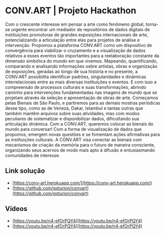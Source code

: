 # CONV.ART | Projeto Hackathon
Com o crescente interesse em pensar a arte como fenômeno global, torna-se urgente encontrar um mediador de repositórios de dados digitais de instituições promotoras de grandes exposições internacionais de arte, potencializando a articulação entre elas para projetos de análise e intervenção. Propomos a plataforma CONV.ART como um dispositivo de convergência para viabilizar o cruzamento e a visualização de dados relativos a esses eventos tão importantes para a reelaboração constante da dimensão simbólica do mundo em que vivemos. Mapeando, quantificando, comparando e analisando informações osbre artistas, obras e organização de exposições, geradas ao longo de sua história e no presente, a CONV.ART possibilita identificar padrões, singularidades e dinâmicas interrelacionais entre as mais diversas instituições e eventos. E com isso a compreensão de processos culturais e suas transformações, abrindo caminho para intervenções fundamentadas nas imagens de mundo que se projetam através da seleção e apresentação de obras de arte. Começamos pelas Bienais de São Paulo, e partiremos para as demais mostras periódicas desse tipo, como as de Veneza, Dakar, Istambul e tantas outras que também mantêm arquivos sobre suas atividades, mas com modos peculiares de sistematizar e disponibilizar dados, dificultando sua articulação dinâmica. Com a CONV.ART, queremos colocar as bienais do mundo para conversar! Com a forma de visualização de dados que propomos, emergem novas questões e se fomentam ações afirmativas para as instituições culturais. A CONV.ART visa conectar as bienais com mecanismos de criação da memória para o futuro de maneira consciente, organizando seus acervos de modo mais apto à difusão e entusiasmando comunidades de interesse.

## Link solução
- [https://conv-art.herokuapp.com/](https://conv-art.herokuapp.com/)
- [https://github.com/gsturion/convart](https://github.com/gsturion/convart)

## Vídeos 
- [https://youtu.be/n4-efOrPQY4](https://youtu.be/n4-efOrPQY4)
- [https://youtu.be/n4-efOrPQY4](https://youtu.be/n4-efOrPQY4)
